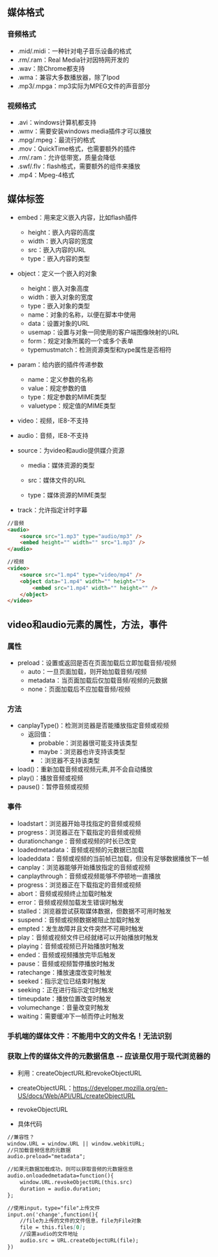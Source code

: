 ## 媒体格式

### 音频格式

* .mid/.midi：一种针对电子音乐设备的格式
* .rm/.ram：Real Media针对因特网开发的
* .wav：除Chrome都支持
* .wma：兼容大多数播放器，除了Ipod
* .mp3/.mpga：mp3实际为MPEG文件的声音部分

### 视频格式

* .avi：windows计算机都支持
* .wmv：需要安装windows media插件才可以播放
* .mpg/.mpeg：最流行的格式
* .mov：QuickTime格式，也需要额外的插件
* .rm/.ram：允许低带宽，质量会降低
* .swf/.flv：flash格式，需要额外的组件来播放
* .mp4：Mpeg-4格式

## 媒体标签

* embed：用来定义嵌入内容，比如flash插件

  * height：嵌入内容的高度
  * width：嵌入内容的宽度
  * src：嵌入内容的URL
  * type：嵌入内容的类型

* object：定义一个嵌入的对象

  * height：嵌入对象高度
  * width：嵌入对象的宽度
  * type：嵌入对象的类型
  * name：对象的名称，以便在脚本中使用
  * data：设置对象的URL
  * usemap：设置与对象一同使用的客户端图像映射的URL
  * form：规定对象所属的一个或多个表单
  * typemustmatch：检测资源类型和type属性是否相符

* param：给内嵌的插件传递参数

  * name：定义参数的名称
  * value：规定参数的值
  * type：规定参数的MIME类型
  * valuetype：规定值的MIME类型

* video：视频，IE8-不支持

* audio：音频，IE8-不支持

* source：为video和audio提供媒介资源

  * media：媒体资源的类型

  * src：媒体文件的URL

  * type：媒体资源的MIME类型

* track：允许指定计时字幕

```markdown
//音频
<audio>
    <source src="1.mp3" type="audio/mp3" />
    <embed height="" width="" src="1.mp3" />
</audio>

//视频
<video>
    <source src="1.mp4" type="video/mp4" />
    <object data="1.mp4" width="" height="">
        <embed src="1.mp4" width="" height="" />
    </object>
</video>
```

## video和audio元素的属性，方法，事件

### 属性

* preload：设置或返回是否在页面加载后立即加载音频/视频
  * auto：一旦页面加载，则开始加载音频/视频
  * metadata：当页面加载后仅加载音频/视频的元数据
  * none：页面加载后不应加载音频/视频

### 方法

* canplayType\(\)：检测浏览器是否能播放指定音频或视频
  * 返回值：
    * probable：浏览器很可能支持该类型
    * maybe：浏览器也许支持该类型
    * ：浏览器不支持该类型
* load\(\)：重新加载音频或视频元素,并不会自动播放
* play\(\)：播放音频或视频
* pause\(\)：暂停音频或视频

### 事件

* loadstart：浏览器开始寻找指定的音频或视频
* progress：浏览器正在下载指定的音频或视频
* durationchange：音频或视频的时长已改变
* loadedmetadata：音频或视频的元数据已加载
* loadeddata：音频或视频的当前帧已加载，但没有足够数据播放下一帧
* canplay：浏览器能够开始播放指定的音频或视频
* canplaythrough：音频或视频能够不停顿地一直播放
* progress：浏览器正在下载指定的音频或视频
* abort：音频或视频终止加载时触发
* error：音频或视频加载发生错误时触发
* stalled：浏览器尝试获取媒体数据，但数据不可用时触发
* suspend：音频或视频数据被阻止加载时触发
* empted：发生故障并且文件突然不可用时触发
* play：音频或视频文件已经就绪可以开始播放时触发
* playing：音频或视频已开始播放时触发
* ended：音频或视频播放完毕后触发
* pause：音频或视频暂停播放时触发
* ratechange：播放速度改变时触发
* seeked：指示定位已结束时触发
* seeking：正在进行指示定位时触发
* timeupdate：播放位置改变时触发
* volumechange：音量改变时触发
* waiting：需要缓冲下一帧而停止时触发

### 手机端的媒体文件：不能用中文的文件名！无法识别

### 获取上传的媒体文件的元数据信息 -- 应该是仅用于现代浏览器的

* 利用：createObjectURL和revokeObjectURL

* createObjectURL：https://developer.mozilla.org/en-US/docs/Web/API/URL/createObjectURL

* revokeObjectURL

* 具体代码

```markdown
//兼容性？
window.URL = window.URL || window.webkitURL;
//只加载音频信息的元数据
audio.preload="metadata";

//如果元数据加载成功，则可以获取音频的元数据信息
audio.onloadedmetadata=function(){
    window.URL.revokeObjectURL(this.src)
    duration = audio.duration;
};

//使用input，type="file"上传文件
input.on('change',function(){
    //file为上传的文件的文件信息，file为File对象
    file = this.files[0];
    //设置audio的文件地址
    audio.src = URL.createObjectURL(file);
})
```



